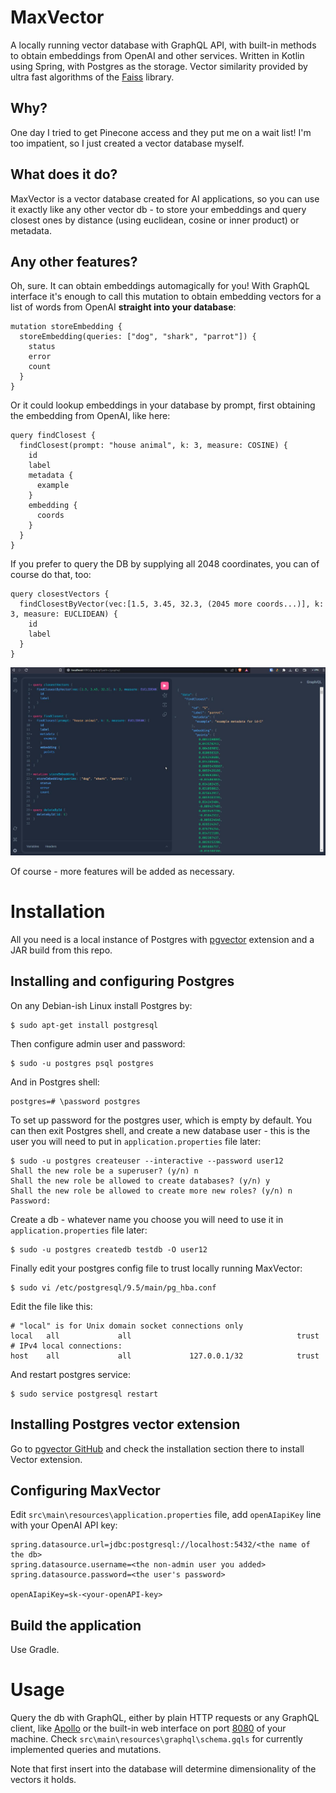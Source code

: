 # MaxVector
A locally running vector database with GraphQL API, with built-in methods to obtain embeddings from OpenAI 
and other services. Written in Kotlin using Spring, with Postgres as the storage. Vector similarity provided 
by ultra fast algorithms of the [Faiss](https://github.com/facebookresearch/faiss) library.

## Why?
One day I tried to get Pinecone access and they put me on a wait list! I'm too impatient, so I just created a vector database myself.

## What does it do?
MaxVector is a vector database created for AI applications, so you can use it exactly like any other vector db - to store your
embeddings and query closest ones by distance (using euclidean, cosine or inner product) or metadata.

## Any other features?
Oh, sure. It can obtain embeddings automagically for you! With GraphQL interface it's enough to call this mutation to 
obtain embedding vectors for a list of words from OpenAI **straight into your database**:

    mutation storeEmbedding {
      storeEmbedding(queries: ["dog", "shark", "parrot"]) {
        status
        error
        count
      }
    }

Or it could lookup embeddings in your database by prompt, first obtaining the embedding from OpenAI, like here:

    query findClosest {
      findClosest(prompt: "house animal", k: 3, measure: COSINE) {
        id
        label
        metadata {
          example
        }
        embedding {
          coords
        }
      }
    }

If you prefer to query the DB by supplying all 2048 coordinates, you can of course do that, too:

    query closestVectors {
      findClosestByVector(vec:[1.5, 3.45, 32.3, (2045 more coords...)], k: 3, measure: EUCLIDEAN) {
        id
        label
      }  
    }


![Built-in GraphQL interface](resources/GraphQL_interface.jpg)

Of course - more features will be added as necessary.

# Installation
All you need is a local instance of Postgres with [pgvector](https://github.com/pgvector/pgvector) extension and a JAR build from this repo.

## Installing and configuring Postgres

On any Debian-ish Linux install Postgres by:

    $ sudo apt-get install postgresql

Then configure admin user and password:

    $ sudo -u postgres psql postgres

And in Postgres shell:

    postgres=# \password postgres

To set up password for the postgres user, which is empty by default. You can then exit Postgres shell, and create
a new database user - this is the user you will need to put in `application.properties` file later:

    $ sudo -u postgres createuser --interactive --password user12
    Shall the new role be a superuser? (y/n) n
    Shall the new role be allowed to create databases? (y/n) y
    Shall the new role be allowed to create more new roles? (y/n) n
    Password: 

Create a db - whatever name you choose you will need to use it in `application.properties` file later:

    $ sudo -u postgres createdb testdb -O user12

Finally edit your postgres config file to trust locally running MaxVector:

    $ sudo vi /etc/postgresql/9.5/main/pg_hba.conf

Edit the file like this:

    # "local" is for Unix domain socket connections only
    local   all             all                                     trust
    # IPv4 local connections:
    host    all             all             127.0.0.1/32            trust

And restart postgres service:

    $ sudo service postgresql restart

## Installing Postgres vector extension

Go to [pgvector GitHub](https://github.com/pgvector/pgvector#installation) and check the installation section 
there to install Vector extension.

## Configuring MaxVector

Edit `src\main\resources\application.properties` file, add `openAIapiKey` line with your OpenAI API key:

    spring.datasource.url=jdbc:postgresql://localhost:5432/<the name of the db>
    spring.datasource.username=<the non-admin user you added>
    spring.datasource.password=<the user's password>
    
    openAIapiKey=sk-<your-openAPI-key>

## Build the application

Use Gradle.

# Usage

Query the db with GraphQL, either by plain HTTP requests or any GraphQL client, like [Apollo](https://github.com/apollographql)
or the built-in web interface on port [8080](http://localhost:8080/graphiql?path=/graphql) of your machine.
Check `src\main\resources\graphql\schema.gqls` for currently implemented queries and mutations.

Note that first insert into the database will determine dimensionality of the vectors it holds.
